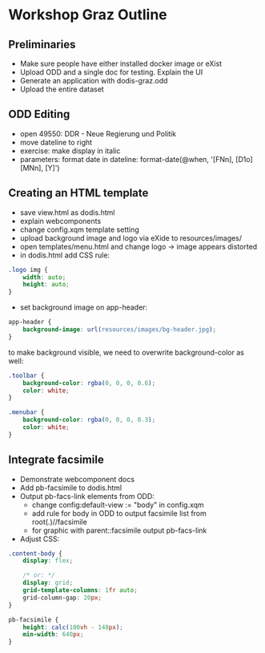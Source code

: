 # Workshop Graz Outline

## Preliminaries

* Make sure people have either installed docker image or eXist
* Upload ODD and a single doc for testing. Explain the UI
* Generate an application with dodis-graz.odd
* Upload the entire dataset

## ODD Editing

* open 49550: DDR - Neue Regierung und Politik
* move dateline to right
* exercise: make <emph> display in italic
* parameters: format date in dateline: format-date(@when, '[FNn], [D1o] [MNn], [Y]')

## Creating an HTML template

* save view.html as dodis.html
* explain webcomponents
* change config.xqm template setting
* upload background image and logo via eXide to resources/images/
* open templates/menu.html and change logo -> image appears distorted
* in dodis.html add CSS rule:

```css
.logo img {
    width: auto;
    height: auto;
}
```

* set background image on app-header:

```css
app-header {
    background-image: url(resources/images/bg-header.jpg);
}
```

to make background visible, we need to overwrite background-color as well:

```css
.toolbar {
    background-color: rgba(0, 0, 0, 0.6);
    color: white;
}

.menubar {
    background-color: rgba(0, 0, 0, 0.3);
    color: white;
}
```

## Integrate facsimile

* Demonstrate webcomponent docs
* Add pb-facsimile to dodis.html
* Output pb-facs-link elements from ODD:
    * change config:default-view := "body" in config.xqm
    * add rule for body in ODD to output facsimile list from root(.)//facsimile
    * for graphic with parent::facsimile output pb-facs-link
* Adjust CSS:

```css
.content-body {
    display: flex;

    /* or: */
    display: grid;
    grid-template-columns: 1fr auto;
    grid-column-gap: 20px;
}

pb-facsimile {
    height: calc(100vh - 148px);
    min-width: 640px;
}
```

